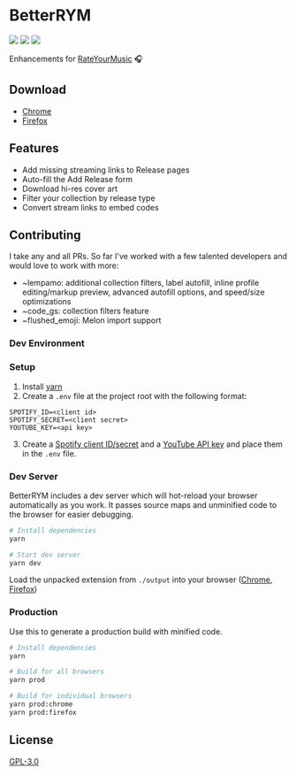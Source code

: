 # BetterRYM

<a href="LICENSE"><img src="https://badgen.net/github/license/jgchk/better-rym" /></a>
<a href="https://addons.mozilla.org/en-US/firefox/addon/better-rym/"><img src="https://badgen.net/amo/v/better-rym?color=orange" /></a>
<a href="https://chrome.google.com/webstore/detail/betterrym/pdbgknkejapoehgogijhmahhpiimlhjg"><img src="https://badgen.net/chrome-web-store/v/pdbgknkejapoehgogijhmahhpiimlhjg?color=green" /></a>

Enhancements for [RateYourMusic](https://rateyourmusic.com/) 🎧

## Download

- [Chrome](https://chrome.google.com/webstore/detail/betterrym/pdbgknkejapoehgogijhmahhpiimlhjg)
- [Firefox](https://addons.mozilla.org/en-US/firefox/addon/better-rym/)

## Features

- Add missing streaming links to Release pages
- Auto-fill the Add Release form
- Download hi-res cover art
- Filter your collection by release type
- Convert stream links to embed codes

## Contributing

I take any and all PRs. So far I've worked with a few talented developers and would love to work with more:
- ~lempamo: additional collection filters, label autofill, inline profile editing/markup preview, advanced autofill options, and speed/size optimizations
- ~code_gs: collection filters feature
- ~flushed_emoji: Melon import support

### Dev Environment

### Setup

1. Install [yarn](https://classic.yarnpkg.com)
2. Create a `.env` file at the project root with the following format:

```
SPOTIFY_ID=<client id>
SPOTIFY_SECRET=<client secret>
YOUTUBE_KEY=<api key>
```

3. Create a [Spotify client ID/secret](https://developer.spotify.com/documentation/web-api/quick-start/) and a [YouTube API key](https://developers.google.com/youtube/v3/getting-started#before-you-start) and place them in the `.env` file.

### Dev Server

BetterRYM includes a dev server which will hot-reload your browser automatically as you work. It passes source maps and unminified code to the browser for easier debugging.

```sh
# Install dependencies
yarn

# Start dev server
yarn dev
```

Load the unpacked extension from `./output` into your browser ([Chrome](https://developer.chrome.com/docs/extensions/mv3/getstarted/#manifest), [Firefox](https://extensionworkshop.com/documentation/develop/temporary-installation-in-firefox/))

### Production

Use this to generate a production build with minified code.

```sh
# Install dependencies
yarn

# Build for all browsers
yarn prod

# Build for individual browsers
yarn prod:chrome
yarn prod:firefox
```

## License

[GPL-3.0](https://github.com/jgchk/betterRYM/blob/main/LICENSE)
